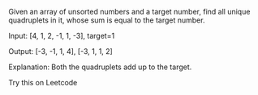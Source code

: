 Given an array of unsorted numbers and a target number, find all unique quadruplets in it, whose sum is equal to the target number.

Input: [4, 1, 2, -1, 1, -3], target=1

Output: [-3, -1, 1, 4], [-3, 1, 1, 2]

Explanation: Both the quadruplets add up to the target.

Try this on Leetcode 
